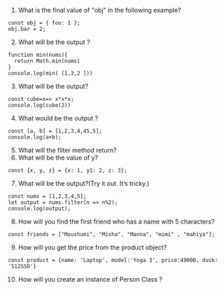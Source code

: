 1. What is the final value of "obj" in the following example?
```
const obj = { foo: 1 };
obj.bar = 2;
```
2. What will be the output ?
```
function min(nums){ 
  return Math.min(nums) 
}
console.log(min( [1,3,2 ]))
```
3. What will be the output? 
```
const cube=x=> x*x*x; 
console.log(cube(2))
```
4. What would be the output ?
```
const [a, b] = [1,2,3,4,45,5]; 
console.log(a+b);
```
5. What will the filter method return?
6. What will be the value of y? 
```
const {x, y, z} = {x: 1, y1: 2, z: 3};
```
7. What will be the output?(Try it out. It’s tricky.) 
```
const nums = [1,2,3,4,5];
let output = nums.filter(n => n%2);
console.log(output);
```
8. How will you find the first friend who has a name with 5 characters?
```
const friends = ["Moushumi", "Misha", "Manna", "mimi" , "mahiya"];
```
9. How will you get the price from the product object? 
```
const product = {name: 'Laptop', model:'Yoga 3', price:49000, dusk: '512SSD'}
```
10. How will you create an instance of  Person Class ?
